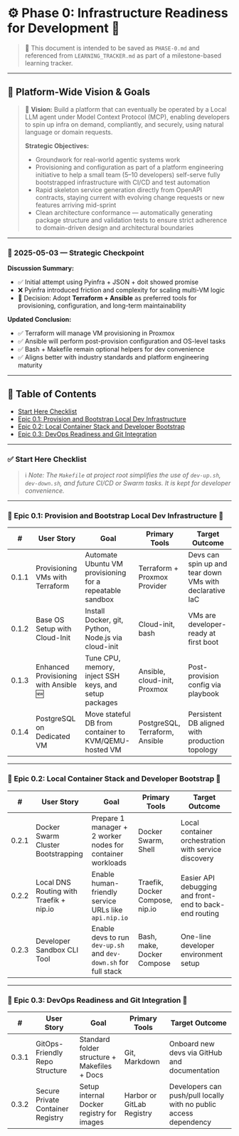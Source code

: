 # ⚙️ Phase 0: Infrastructure Readiness for Development 🐳

> 📌 This document is intended to be saved as `PHASE-0.md` and referenced from `LEARNING_TRACKER.md` as part of a milestone-based learning tracker.

---

## 🧠 Platform-Wide Vision & Goals

> 🤖 **Vision:** Build a platform that can eventually be operated by a Local LLM agent under Model Context Protocol (MCP), enabling developers to spin up infra on demand, compliantly, and securely, using natural language or domain requests.
>
> **Strategic Objectives:**
>
> * Groundwork for real-world agentic systems work
> * Provisioning and configuration as part of a platform engineering initiative to help a small team (5–10 developers) self-serve fully bootstrapped infrastructure with CI/CD and test automation
> * Rapid skeleton service generation directly from OpenAPI contracts, staying current with evolving change requests or new features arriving mid-sprint
> * Clean architecture conformance — automatically generating package structure and validation tests to ensure strict adherence to domain-driven design and architectural boundaries

---

### 📅 2025-05-03 — Strategic Checkpoint

**Discussion Summary:**

* ✅ Initial attempt using Pyinfra + JSON + doit showed promise
* ❌ Pyinfra introduced friction and complexity for scaling multi-VM logic
* 🔄 Decision: Adopt **Terraform + Ansible** as preferred tools for provisioning, configuration, and long-term maintainability

**Updated Conclusion:**

* ✅ Terraform will manage VM provisioning in Proxmox
* ✅ Ansible will perform post-provision configuration and OS-level tasks
* ✅ Bash + Makefile remain optional helpers for dev convenience
* ✅ Aligns better with industry standards and platform engineering maturity

---

## 📑 Table of Contents

* [Start Here Checklist](#-start-here-checklist)
* [Epic 0.1: Provision and Bootstrap Local Dev Infrastructure](#-epic-01-provision-and-bootstrap-local-dev-infrastructure-)
* [Epic 0.2: Local Container Stack and Developer Bootstrap](#-epic-02-local-container-stack-and-developer-bootstrap-)
* [Epic 0.3: DevOps Readiness and Git Integration](#-epic-03-devops-readiness-and-git-integration-)

---

### ✅ Start Here Checklist

> ℹ️ *Note: The `Makefile` at project root simplifies the use of `dev-up.sh`, `dev-down.sh`, and future CI/CD or Swarm tasks. It is kept for developer convenience.*

---

### 🔹 Epic 0.1: Provision and Bootstrap Local Dev Infrastructure 🐳

| #     | **User Story**                        | **Goal**                                                 | **Primary Tools**              | **Target Outcome**                                      |
| ----- | ------------------------------------- | -------------------------------------------------------- | ------------------------------ | ------------------------------------------------------- |
| 0.1.1 | Provisioning VMs with Terraform       | Automate Ubuntu VM provisioning for a repeatable sandbox | Terraform + Proxmox Provider   | Devs can spin up and tear down VMs with declarative IaC |
| 0.1.2 | Base OS Setup with Cloud-Init         | Install Docker, git, Python, Node.js via cloud-init      | Cloud-init, bash               | VMs are developer-ready at first boot                   |
| 0.1.3 | Enhanced Provisioning with Ansible 🆕 | Tune CPU, memory, inject SSH keys, and setup packages    | Ansible, cloud-init, Proxmox   | Post-provision config via playbook                      |
| 0.1.4 | PostgreSQL on Dedicated VM            | Move stateful DB from container to KVM/QEMU-hosted VM    | PostgreSQL, Terraform, Ansible | Persistent DB aligned with production topology          |

---

### 🔹 Epic 0.2: Local Container Stack and Developer Bootstrap 🐳

| #     | **User Story**                          | **Goal**                                                        | **Primary Tools**               | **Target Outcome**                                     |
| ----- | --------------------------------------- | --------------------------------------------------------------- | ------------------------------- | ------------------------------------------------------ |
| 0.2.1 | Docker Swarm Cluster Bootstrapping      | Prepare 1 manager + 2 worker nodes for container workloads      | Docker Swarm, Shell             | Local container orchestration with service discovery   |
| 0.2.2 | Local DNS Routing with Traefik + nip.io | Enable human-friendly service URLs like `api.nip.io`            | Traefik, Docker Compose, nip.io | Easier API debugging and front-end to back-end routing |
| 0.2.3 | Developer Sandbox CLI Tool              | Enable devs to run `dev-up.sh` and `dev-down.sh` for full stack | Bash, make, Docker Compose      | One-line developer environment setup                   |

---

### 🔹 Epic 0.3: DevOps Readiness and Git Integration 🐳

| #     | **User Story**                    | **Goal**                                     | **Primary Tools**         | **Target Outcome**                                                |
| ----- | --------------------------------- | -------------------------------------------- | ------------------------- | ----------------------------------------------------------------- |
| 0.3.1 | GitOps-Friendly Repo Structure    | Standard folder structure + Makefiles + Docs | Git, Markdown             | Onboard new devs via GitHub and documentation                     |
| 0.3.2 | Secure Private Container Registry | Setup internal Docker registry for images    | Harbor or GitLab Registry | Developers can push/pull locally with no public access dependency |
